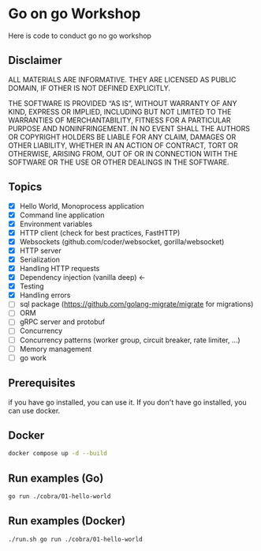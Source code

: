 # Go on go Workshop
Here is code to conduct go no go workshop

## Disclaimer
ALL MATERIALS ARE INFORMATIVE. THEY ARE LICENSED AS PUBLIC DOMAIN, IF OTHER IS NOT DEFINED EXPLICITLY.

THE SOFTWARE IS PROVIDED “AS IS”, WITHOUT WARRANTY OF ANY KIND, EXPRESS OR IMPLIED, INCLUDING BUT NOT LIMITED TO THE WARRANTIES OF MERCHANTABILITY, FITNESS FOR A PARTICULAR PURPOSE AND NONINFRINGEMENT. IN NO EVENT SHALL THE AUTHORS OR COPYRIGHT HOLDERS BE LIABLE FOR ANY CLAIM, DAMAGES OR OTHER LIABILITY, WHETHER IN AN ACTION OF CONTRACT, TORT OR OTHERWISE, ARISING FROM, OUT OF OR IN CONNECTION WITH THE SOFTWARE OR THE USE OR OTHER DEALINGS IN THE SOFTWARE.

## Topics

- [X] Hello World, Monoprocess application
- [X] Command line application
- [X] Environment variables
- [X] HTTP client  (check for best practices, FastHTTP)
- [X] Websockets (github.com/coder/websocket, gorilla/websocket)
- [X] HTTP server
- [X] Serialization
- [X] Handling HTTP requests
- [X] Dependency injection (vanilla deep) <-
- [X] Testing
- [X] Handling errors
- [ ] sql package (https://github.com/golang-migrate/migrate for migrations)
- [ ] ORM
- [ ] gRPC server and protobuf
- [ ] Concurrency
- [ ] Concurrency patterns (worker group, circuit breaker, rate limiter, ...)
- [ ] Memory management
- [ ] go work

## Prerequisites
if you have go installed, you can use it. 
If you don't have go installed, you can use docker.

## Docker
```bash
docker compose up -d --build
```

## Run examples (Go)
```bash
go run ./cobra/01-hello-world
```

## Run examples (Docker)
```bash
./run.sh go run ./cobra/01-hello-world
```
